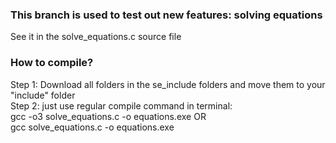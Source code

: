 ### This branch is used to test out new features: solving equations
See it in the solve_equations.c source file

### How to compile?
Step 1: Download all folders in the se_include folders and move them to your "include" folder  
Step 2: just use regular compile command in terminal:  
                                                      gcc -o3 solve_equations.c -o equations.exe    OR  
                                                      gcc solve_equations.c -o equations.exe  
